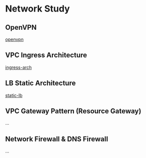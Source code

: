 # Network Study

## OpenVPN

[openvpn](./docs/OPENVPN.md)

## VPC Ingress Architecture

[ingress-arch](./docs/INGRESS-ARCH.md)

## LB Static Architecture

[static-lb](./docs/STATIC_LB.md)

## VPC Gateway Pattern (Resource Gateway)

... 

## Network Firewall & DNS Firewall

...